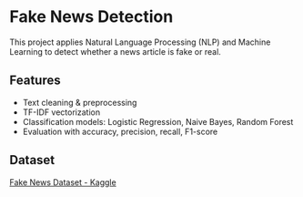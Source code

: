 # Fake News Detection 

This project applies Natural Language Processing (NLP) and Machine Learning to detect whether a news article is fake or real.

## Features
- Text cleaning & preprocessing
- TF-IDF vectorization
- Classification models: Logistic Regression, Naive Bayes, Random Forest
- Evaluation with accuracy, precision, recall, F1-score

## Dataset
[Fake News Dataset - Kaggle](https://www.kaggle.com/c/fake-news)

